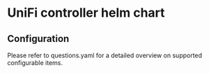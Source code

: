 # UniFi controller helm chart

## Configuration

Please refer to questions.yaml for a detailed overview on supported configurable items.
